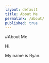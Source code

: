 ```yaml
---
layout: default
title: About Me
permalink: /about/
published: true
---
```



<article>
#About Me

Hi.

My name is Ryan.
</article>